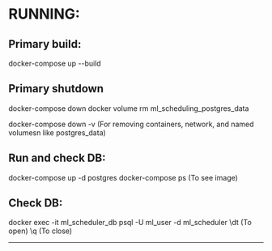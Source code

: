# RUNNING:

## Primary build:
docker-compose up --build

## Primary shutdown
docker-compose down
docker volume rm ml_scheduling_postgres_data

docker-compose down -v (For removing containers, network, and named volumesn like postgres_data)

## Run and check DB:
docker-compose up -d postgres
docker-compose ps (To see image)

## Check DB:
docker exec -it ml_scheduler_db psql -U ml_user -d ml_scheduler
\dt (To open)
\q (To close)

---

